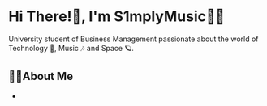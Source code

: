 # Hi There!👋, I'm S1mplyMusic👨‍🚀
University student of Business Management passionate about the world of Technology 🤖, Music 🎶  and Space 🪐.

## 🙋‍♂️About Me

-
